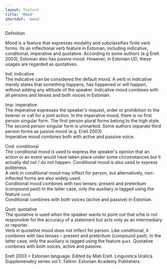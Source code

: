 ```yaml
---
layout: feature
title: 'Mood'
shortdef: 'mood'
---
```

Definition


Mood is a feature that expresses modality and subclassifies finite verb forms. Its an inflectional verb feature in Estonian, including indicative, conditional, imperative and quotative. According to some authors (e.g Erelt 2003), Estonian also has jussive mood. However, in Estonian UD, these usages are regarded as quotatives.<br/>

Ind: Indicative<br/>
The indicative can be considered the default mood. A verb in indicative merely states that something happens, has happened or will happen, without adding any attitude of the speaker. Indicative mood combines with all persons and tenses and both voices in Estonian.<br/>

Imp: imperative<br/>
The imperative expresses the speaker's request, order or prohibition to the listener  or call for a joint action.
In the imperative mood, there is no first person singular form. The first person plural forms belong to the high style. The second person singular form is unmarked. Some authors separate third person forms as jussive mood (e.g. Erelt 2003).<br/>
Imperative mood combines both with active and passive voice.<br/>

Cnd: conditional<br/>
The conditional mood is used to express the speaker's opinion that an action or an event would have taken place under some circumstances but it actually did not / do not happen.  Conditional mood is also used to express politeness.<br/>
A verb in conditional mood may inflect for person, but alternatively, non-inflected forms are also widely used.<br/>
Conditional mood combines with two tenses: present and preteritum (compound past) In the latter case, only the auxiliary is tagged using the feature <code>cond</code>.<br/>
Conditional combines with both voices (active and passive) in Estonian.<br/>

Quot: quotative<br/>
The quotative is used when the speaker wants to point out that s/he is not responsible for the accuracy of a statement but acts only as an intermediary or reporter.<br/>
Verb in quotative mood does not inflect for person. Like conditional, it combines with two tenses – present and preteritum (compound past). In the latter case, only the auxiliary is tagged using the feature <code>quot</code>.
Quotative combines with both voices, active and passive.<br/>

Erelt 2003 = Estonian language. Edited by Mati Erelt. Linguistica Uralica Supplemenatry series vol 1. Tallinn: Estonian Academy Publishers.
